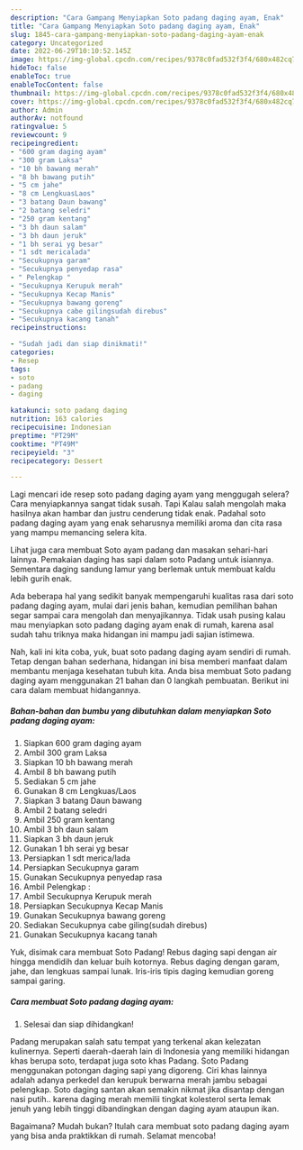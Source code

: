```yaml
---
description: "Cara Gampang Menyiapkan Soto padang daging ayam, Enak"
title: "Cara Gampang Menyiapkan Soto padang daging ayam, Enak"
slug: 1845-cara-gampang-menyiapkan-soto-padang-daging-ayam-enak
category: Uncategorized
date: 2022-06-29T10:10:52.145Z
image: https://img-global.cpcdn.com/recipes/9378c0fad532f3f4/680x482cq70/soto-padang-daging-ayam-foto-resep-utama.jpg
hideToc: false
enableToc: true
enableTocContent: false
thumbnail: https://img-global.cpcdn.com/recipes/9378c0fad532f3f4/680x482cq70/soto-padang-daging-ayam-foto-resep-utama.jpg
cover: https://img-global.cpcdn.com/recipes/9378c0fad532f3f4/680x482cq70/soto-padang-daging-ayam-foto-resep-utama.jpg
author: Admin
authorAv: notfound
ratingvalue: 5
reviewcount: 9
recipeingredient:
- "600 gram daging ayam"
- "300 gram Laksa"
- "10 bh bawang merah"
- "8 bh bawang putih"
- "5 cm jahe"
- "8 cm LengkuasLaos"
- "3 batang Daun bawang"
- "2 batang seledri"
- "250 gram kentang"
- "3 bh daun salam"
- "3 bh daun jeruk"
- "1 bh serai yg besar"
- "1 sdt mericalada"
- "Secukupnya garam"
- "Secukupnya penyedap rasa"
- " Pelengkap "
- "Secukupnya Kerupuk merah"
- "Secukupnya Kecap Manis"
- "Secukupnya bawang goreng"
- "Secukupnya cabe gilingsudah direbus"
- "Secukupnya kacang tanah"
recipeinstructions:

- "Sudah jadi dan siap dinikmati!"
categories:
- Resep
tags:
- soto
- padang
- daging

katakunci: soto padang daging 
nutrition: 163 calories
recipecuisine: Indonesian
preptime: "PT29M"
cooktime: "PT49M"
recipeyield: "3"
recipecategory: Dessert

---
```



Lagi mencari ide resep soto padang daging ayam yang menggugah selera? Cara menyiapkannya sangat tidak susah. Tapi Kalau salah mengolah maka hasilnya akan hambar dan justru cenderung tidak enak. Padahal soto padang daging ayam yang enak seharusnya memiliki aroma dan cita rasa yang mampu memancing selera kita.


Lihat juga cara membuat Soto ayam padang dan masakan sehari-hari lainnya. Pemakaian daging has sapi dalam soto Padang untuk isiannya. Sementara daging sandung lamur yang berlemak untuk membuat kaldu lebih gurih enak.

Ada beberapa hal yang sedikit banyak mempengaruhi kualitas rasa dari soto padang daging ayam, mulai dari jenis bahan, kemudian pemilihan bahan segar sampai cara mengolah dan menyajikannya. Tidak usah pusing kalau mau menyiapkan soto padang daging ayam enak di rumah, karena asal sudah tahu triknya maka hidangan ini mampu jadi sajian istimewa.


Nah, kali ini kita coba, yuk, buat soto padang daging ayam sendiri di rumah. Tetap dengan bahan sederhana, hidangan ini bisa memberi manfaat dalam membantu menjaga kesehatan tubuh kita. Anda bisa membuat Soto padang daging ayam menggunakan 21 bahan dan 0 langkah pembuatan. Berikut ini cara dalam membuat hidangannya.

<!--inarticleads1-->

##### Bahan-bahan dan bumbu yang dibutuhkan dalam menyiapkan Soto padang daging ayam:

1. Siapkan 600 gram daging ayam
1. Ambil 300 gram Laksa
1. Siapkan 10 bh bawang merah
1. Ambil 8 bh bawang putih
1. Sediakan 5 cm jahe
1. Gunakan 8 cm Lengkuas/Laos
1. Siapkan 3 batang Daun bawang
1. Ambil 2 batang seledri
1. Ambil 250 gram kentang
1. Ambil 3 bh daun salam
1. Siapkan 3 bh daun jeruk
1. Gunakan 1 bh serai yg besar
1. Persiapkan 1 sdt merica/lada
1. Persiapkan Secukupnya garam
1. Gunakan Secukupnya penyedap rasa
1. Ambil  Pelengkap :
1. Ambil Secukupnya Kerupuk merah
1. Persiapkan Secukupnya Kecap Manis
1. Gunakan Secukupnya bawang goreng
1. Sediakan Secukupnya cabe giling(sudah direbus)
1. Gunakan Secukupnya kacang tanah


Yuk, disimak cara membuat Soto Padang! Rebus daging sapi dengan air hingga mendidih dan keluar buih kotornya. Rebus daging dengan garam, jahe, dan lengkuas sampai lunak. Iris-iris tipis daging kemudian goreng sampai garing. 

<!--inarticleads2-->

##### Cara membuat Soto padang daging ayam:


1. Selesai dan siap dihidangkan!

Padang merupakan salah satu tempat yang terkenal akan kelezatan kulinernya. Seperti daerah-daerah lain di Indonesia yang memiliki hidangan khas berupa soto, terdapat juga soto khas Padang. Soto Padang menggunakan potongan daging sapi yang digoreng. Ciri khas lainnya adalah adanya perkedel dan kerupuk berwarna merah jambu sebagai pelengkap. Soto daging santan akan semakin nikmat jika disantap dengan nasi putih.. karena daging merah memilii tingkat kolesterol serta lemak jenuh yang lebih tinggi dibandingkan dengan daging ayam ataupun ikan. 

Bagaimana? Mudah bukan? Itulah cara membuat soto padang daging ayam yang bisa anda praktikkan di rumah. Selamat mencoba!
